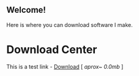 ## Welcome!

Here is where you can download software I make.

# Download Center

This is a test link - [Download](https://backslashg.xyz/) [  *aprox~ 0.0mb*  ]
